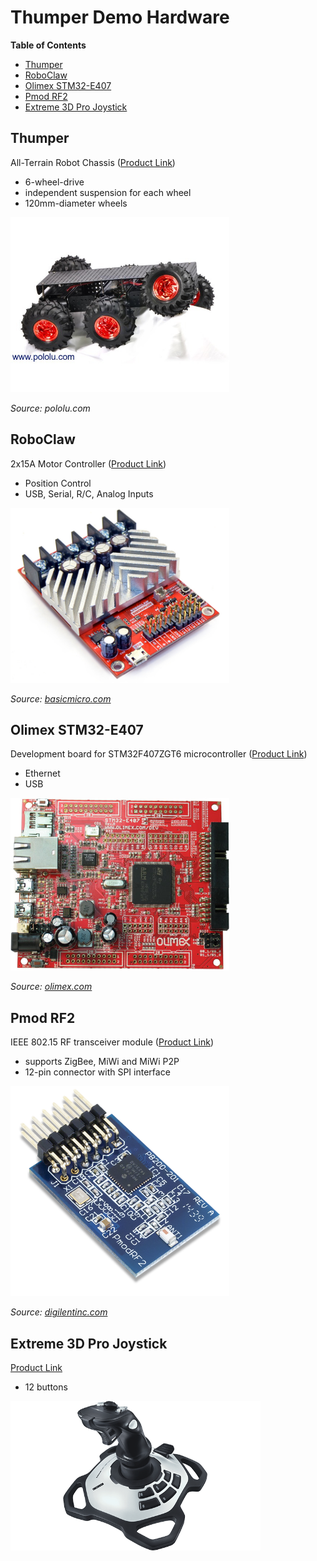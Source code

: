# Thumper Demo Hardware

**Table of Contents**
- [Thumper](#thumper)
- [RoboClaw](#roboclaw)
- [Olimex STM32-E407](#olimex-stm32-e407)
- [Pmod RF2](#pmod-rf2)
- [Extreme 3D Pro Joystick](#extreme-3d-pro-joystick)

## Thumper

All-Terrain Robot Chassis ([Product Link](https://www.pololu.com/product/1563))

* 6-wheel-drive
* independent suspension for each wheel
* 120mm-diameter wheels

<img src="https://raw.githubusercontent.com/micro-ROS/micro-ROS_thumper_demo/master/images/thumper.jpg" width="350">

*Source: pololu.com*

## RoboClaw

2x15A Motor Controller ([Product Link](https://www.basicmicro.com/RoboClaw-2x15A-Motor-Controller_p_10.html))

* Position Control
* USB, Serial, R/C, Analog Inputs

<img src="https://raw.githubusercontent.com/micro-ROS/micro-ROS_thumper_demo/master/images/roboclaw_2x15a.png" width="350">

*Source: [basicmicro.com](https://www.basicmicro.com/RoboClaw-2x15A-Motor-Controller_p_10.html)*


## Olimex STM32-E407

Development board for STM32F407ZGT6 microcontroller ([Product Link](https://www.olimex.com/Products/ARM/ST/STM32-E407/open-source-hardware))

* Ethernet
* USB

<img src="https://raw.githubusercontent.com/micro-ROS/micro-ROS_thumper_demo/master/images/STM32-E407-02.jpg" width="350">

*Source: [olimex.com](https://www.olimex.com/Products/ARM/ST/STM32-E407/open-source-hardware)*

## Pmod RF2
IEEE 802.15 RF transceiver module ([Product Link](https://reference.digilentinc.com/reference/pmod/pmodrf2/start))

* supports ZigBee, MiWi and MiWi P2P
* 12-pin connector with SPI interface

<img src="https://raw.githubusercontent.com/micro-ROS/micro-ROS_thumper_demo/master/images/pmodrf2-0.png" width="350">

*Source: [digilentinc.com](https://reference.digilentinc.com/reference/pmod/pmodrf2/start)*

## Extreme 3D Pro Joystick

[Product Link](https://www.amazon.com/Logitech-Extreme-3D-PRO-ordenador/dp/B00CJ5FPTA)

* 12 buttons

<img src="https://raw.githubusercontent.com/micro-ROS/micro-ROS_thumper_demo/master/images/extreme-3d-pro-joystick53631.png" width="400">
